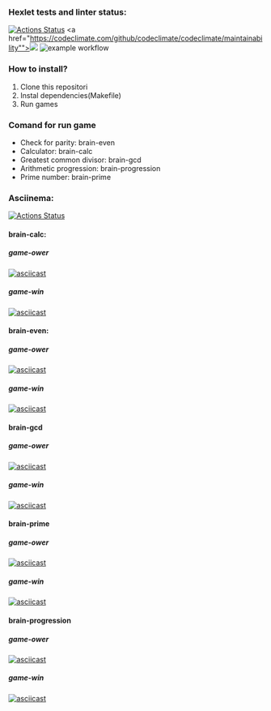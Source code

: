 ### Hexlet tests and linter status:
[![Actions Status](https://github.com/Mentavr/frontend-project-lvl1/workflows/hexlet-check/badge.svg)](https://github.com/Mentavr/frontend-project-lvl1/actions)
<a href="https://codeclimate.com/github/codeclimate/codeclimate/maintainability""><img src="https://codeclimate.com/github/Mentavr/frontend-project-lvl1" /></a>
![example workflow](https://github.com/Mentavr/frontend-project-lvl1/actions/workflows/github-actions-demo.yml/badge.svg)

### How to install?
1. Clone this repositori
2. Instal dependencies(Makefile)
3. Run games

### Comand for run game
- Check for parity: brain-even
- Calculator: brain-calc
- Greatest common divisor: brain-gcd
- Arithmetic progression: brain-progression
- Prime number: brain-prime

### Asciinema:
[![Actions Status](https://github.com/Mentavr/frontend-project-lvl1/workflows/hexlet-check/badge.svg)](https://asciinema.org/~Vulver)

#### brain-calc:
##### game-ower
[![asciicast](https://asciinema.org/a/410418.svg)](https://asciinema.org/a/410418)
##### game-win
[![asciicast](https://asciinema.org/a/410420.svg)](https://asciinema.org/a/410420)

#### brain-even:
##### game-ower
[![asciicast](https://asciinema.org/a/410218.svg)](https://asciinema.org/a/410218)
##### game-win
[![asciicast](https://asciinema.org/a/410216.svg)](https://asciinema.org/a/410216)

#### brain-gcd 
##### game-ower
[![asciicast](https://asciinema.org/a/410437.svg)](https://asciinema.org/a/410437)
##### game-win
[![asciicast](https://asciinema.org/a/415669.svg)](https://asciinema.org/a/415669)

#### brain-prime
##### game-ower
[![asciicast](https://asciinema.org/a/411100.svg)](https://asciinema.org/a/411100)
##### game-win
[![asciicast](https://asciinema.org/a/411099.svg)](https://asciinema.org/a/411099)

#### brain-progression
##### game-ower
[![asciicast](https://asciinema.org/a/411069.svg)](https://asciinema.org/a/411069)
##### game-win
[![asciicast](https://asciinema.org/a/411068.svg)](https://asciinema.org/a/411068)